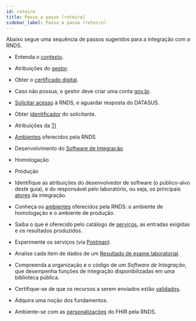 ```yaml
---
id: roteiro
title: Passo a passo (roteiro)
sidebar_label: Passo a passo (roteiro)
---
```


Abaixo segue uma sequência de passos sugeridos para a integração com a RNDS.

- Entenda o [contexto](./contexto).
- Atribuições do [gestor](./gestor).
- Obter o [certificado digital](./certificado).
- Caso não possua, o gestor deve criar uma conta [gov.br](https://www.gov.br/pt-br/servicos/criar-sua-conta-meu-gov.br).
- [Solicitar acesso](./portal) à RNDS, e aguardar resposta do DATASUS. 
- Obter [identificador](./identificador) do solicitante.
- Atribuições da [TI](./ti)
- [Ambientes](./ambientes) oferecidos pela RNDS
- Desenvolvimento do [Software de Integração](./si)
- Homologação
- Produção

- Identifique as atribuições do desenvolvedor de software (o público-alvo deste guia), e do responsável pelo laboratório, ou seja, os principais [atores](./atores) da integração.
- Conheça os [ambientes](./ambientes) oferecidos pela RNDS: o ambiente de homologação e o ambiente de produção.
- Saiba o que é oferecido pelo catálogo de [serviços](./servicos), as entradas exigidas e os resultados produzidos.
- Experimente os serviços (via [Postman](./postman)).
- Analise cada item de dados de um [Resultado de exame laboratorial](./resultado).
- Compreenda a organização e o código de um _Software de Integração_, que desempenha funções de integração disponibilizadas em uma biblioteca pública.
- Certifique-se de que os recursos a serem enviados estão [validados](./tools/validacao).
- Adquira uma noção dos fundamentos.
- Ambiente-se com as [personalizações](./perfis) do FHIR pela RNDS.
